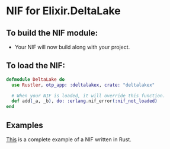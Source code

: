 # NIF for Elixir.DeltaLake

## To build the NIF module:

- Your NIF will now build along with your project.

## To load the NIF:

```elixir
defmodule DeltaLake do
  use Rustler, otp_app: :deltalakex, crate: "deltalakex"

  # When your NIF is loaded, it will override this function.
  def add(_a, _b), do: :erlang.nif_error(:nif_not_loaded)
end
```

## Examples

[This](https://github.com/rusterlium/NifIo) is a complete example of a NIF written in Rust.
